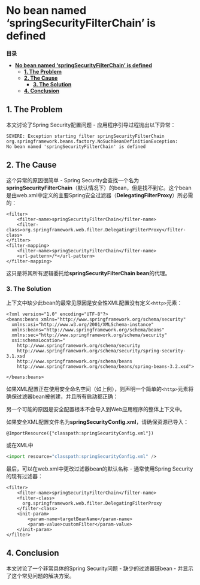 # **No bean named ‘springSecurityFilterChain’ is defined**

**目录**  

- [**No bean named ‘springSecurityFilterChain’ is defined**](#no-bean-named-springsecurityfilterchain-is-defined)
  - [**1. The Problem**](#1-the-problem)
  - [**2. The Cause**](#2-the-cause)
    - [**3. The Solution**](#3-the-solution)
  - [**4. Conclusion**](#4-conclusion)

<!-- END doctoc generated TOC please keep comment here to allow auto update -->




## **1. The Problem**

本文讨论了Spring Security配置问题 - 应用程序引导过程抛出以下异常：

``` stylus
SEVERE: Exception starting filter springSecurityFilterChain
org.springframework.beans.factory.NoSuchBeanDefinitionException: 
No bean named 'springSecurityFilterChain' is defined
```

## **2. The Cause**

这个异常的原因很简单 - Spring Security会查找一个名为**springSecurityFilterChain**（默认情况下）的bean，但是找不到它。这个bean是由web.xml中定义的主要Spring安全过滤器（**DelegatingFilterProxy**）所必需的：

``` stylus
<filter>
    <filter-name>springSecurityFilterChain</filter-name>
    <filter-class>org.springframework.web.filter.DelegatingFilterProxy</filter-class>
</filter>
<filter-mapping>
    <filter-name>springSecurityFilterChain</filter-name>
    <url-pattern>/*</url-pattern>
</filter-mapping>
```
这只是将其所有逻辑委托给**springSecurityFilterChain bean**的代理。


### **3. The Solution**

上下文中缺少此bean的最常见原因是安全性XML配置没有定义`<http>`元素：


``` vbscript-html
<?xml version="1.0" encoding="UTF-8"?>
<beans:beans xmlns="http://www.springframework.org/schema/security"
  xmlns:xsi="http://www.w3.org/2001/XMLSchema-instance"
  xmlns:beans="http://www.springframework.org/schema/beans"
  xmlns:sec="http://www.springframework.org/schema/security"
  xsi:schemaLocation="
    http://www.springframework.org/schema/security
    http://www.springframework.org/schema/security/spring-security-3.1.xsd
    http://www.springframework.org/schema/beans
    http://www.springframework.org/schema/beans/spring-beans-3.2.xsd">
 
</beans:beans>
```
如果XML配置正在使用安全命名空间（如上例），则声明一个简单的`<http>`元素将确保过滤器bean被创建，并且所有启动都正确：

另一个可能的原因是安全配置根本不会导入到Web应用程序的整体上下文中。

如果安全XML配置文件名为**springSecurityConfig.xml**，请确保资源已导入：

``` stylus
@ImportResource({"classpath:springSecurityConfig.xml"})
```
或在XML中

``` nix
<import resource="classpath:springSecurityConfig.xml" />
```

最后，可以在web.xml中更改过滤器bean的默认名称 - 通常使用Spring Security的现有过滤器：

``` livecodeserver
<filter>
    <filter-name>springSecurityFilterChain</filter-name>
    <filter-class>
      org.springframework.web.filter.DelegatingFilterProxy
    </filter-class>
    <init-param>
        <param-name>targetBeanName</param-name>
        <param-value>customFilter</param-value>
    </init-param>
</filter>
```

## **4. Conclusion**

本文讨论了一个非常具体的Spring Security问题 - 缺少的过滤器链bean - 并显示了这个常见问题的解决方案。